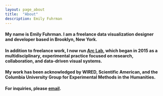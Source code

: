 ```yaml
---
layout: page_about
title:  "About"
description: Emily Fuhrman
---
```

#### My name is Emily Fuhrman. I am a freelance data visualization designer and developer based in Brooklyn, New York. 

#### In addition to freelance work, I now run [Arc Lab](http://arclab.co), which began in 2015 as a multidisciplinary, experimental practice focused on research, collaboration, and data-driven visual systems.

#### My work has been acknowledged by WIRED, Scientific American, and the Columbia University Group for Experimental Methods in the Humanities.

#### For inquiries, please [email](mailto:emily.c.fuhrman@gmail.com). 